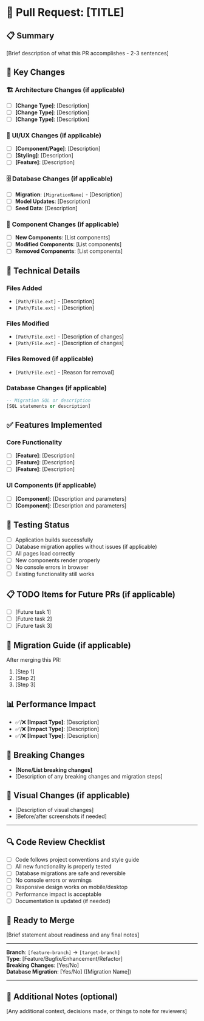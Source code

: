 # 🚀 Pull Request: [TITLE]

## 📋 Summary
[Brief description of what this PR accomplishes - 2-3 sentences]

## 🎯 Key Changes

### 🏗️ **Architecture Changes** (if applicable)
- [ ] **[Change Type]**: [Description]
- [ ] **[Change Type]**: [Description]
- [ ] **[Change Type]**: [Description]

### 🎨 **UI/UX Changes** (if applicable)
- [ ] **[Component/Page]**: [Description]
- [ ] **[Styling]**: [Description]
- [ ] **[Feature]**: [Description]

### 🗄️ **Database Changes** (if applicable)
- [ ] **Migration**: `[MigrationName]` - [Description]
- [ ] **Model Updates**: [Description]
- [ ] **Seed Data**: [Description]

### 📱 **Component Changes** (if applicable)
- [ ] **New Components**: [List components]
- [ ] **Modified Components**: [List components]
- [ ] **Removed Components**: [List components]

## 🔧 **Technical Details**

### **Files Added**
- `[Path/File.ext]` - [Description]
- `[Path/File.ext]` - [Description]

### **Files Modified**
- `[Path/File.ext]` - [Description of changes]
- `[Path/File.ext]` - [Description of changes]

### **Files Removed** (if applicable)
- `[Path/File.ext]` - [Reason for removal]

### **Database Changes** (if applicable)
```sql
-- Migration SQL or description
[SQL statements or description]
```

## ✅ **Features Implemented**

### **Core Functionality**
- [ ] **[Feature]**: [Description]
- [ ] **[Feature]**: [Description]
- [ ] **[Feature]**: [Description]

### **UI Components** (if applicable)
- [ ] **[Component]**: [Description and parameters]
- [ ] **[Component]**: [Description and parameters]

## 🧪 **Testing Status**
- [ ] Application builds successfully
- [ ] Database migration applies without issues (if applicable)
- [ ] All pages load correctly
- [ ] New components render properly
- [ ] No console errors in browser
- [ ] Existing functionality still works

## 📋 **TODO Items for Future PRs** (if applicable)
- [ ] [Future task 1]
- [ ] [Future task 2]
- [ ] [Future task 3]

## 🔄 **Migration Guide** (if applicable)
After merging this PR:
1. [Step 1]
2. [Step 2]
3. [Step 3]

## 📊 **Performance Impact**
- ✅/❌ **[Impact Type]**: [Description]
- ✅/❌ **[Impact Type]**: [Description]
- ✅/❌ **[Impact Type]**: [Description]

## 🎯 **Breaking Changes**
- **[None/List breaking changes]**
- [Description of any breaking changes and migration steps]

## 📸 **Visual Changes** (if applicable)
- [Description of visual changes]
- [Before/after screenshots if needed]

---

## 🔍 **Code Review Checklist**
- [ ] Code follows project conventions and style guide
- [ ] All new functionality is properly tested
- [ ] Database migrations are safe and reversible
- [ ] No console errors or warnings
- [ ] Responsive design works on mobile/desktop
- [ ] Performance impact is acceptable
- [ ] Documentation is updated (if needed)

## 🚀 **Ready to Merge**
[Brief statement about readiness and any final notes]

---

**Branch**: `[feature-branch]` → `[target-branch]`  
**Type**: [Feature/Bugfix/Enhancement/Refactor]  
**Breaking Changes**: [Yes/No]  
**Database Migration**: [Yes/No] ([Migration Name])

---

## 📝 **Additional Notes** (optional)
[Any additional context, decisions made, or things to note for reviewers]
